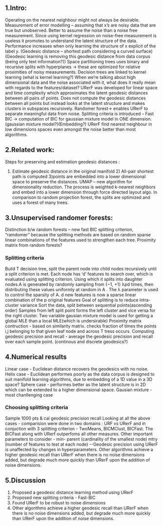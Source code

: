 ## 1.Intro:

Operating on the nearest neighbour might not always be desirable.
Measurement of error modelling – assuming that x’s are noisy data that are true but unobserved. Better to assume the noise than a noise free measurement. Since using kernel regression on noise-free measurement is useless it promotes to understand the latent structure of the data. Performance increases when only learning the structure of x explicit of the label y.
(Geodesic distance – shortest path considering a curved surface)
(Geodesic learning is removing this geodesic distance from data corpus (being only text information?))
Space partitioning trees uses binary and recursive splits with hyperplanes -> these are optimized for relative proximities of noisy measurements.
Decision trees are linked to kernel learning (what is kernel learning?)
When we’re talking about high dimensional data and the noise associated with it, what does it really mean with regards to the features/dataset?
URerF was developed for linear space and time complexity which approximates the latent geodesic distances between all pairs of points. 
Does not compute the geodesic distances between all points but instead looks at the latent structure and makes clusters in subspaces recursively.
Randomer forest-> enables URerF to separate meaningful data from noise.
Splitting criteria is introduced – Fast BIC -> computation of BIC for gaussian mixture model in ONE dimension.
(gaussian mixture model?)(Embedding?)
URerF find nearest neighbour in low dimensions spaces even amongst the noise better than most algorithms.

## 2.Related work:
Steps for preserving and estimation geodesic distances : 
1) Estimate geodesic distance in the original manifold 2)
All-pair shortest path is computed 
3)points are embedded into a lower dimensional space to preserve the distances.
UMAP – new algorithm for dimensionality reduction. The process is weighted k-nearest neighbors and embed into a lower dimension through force directed layout algo.
In comparison to random projection forest, the splits are optimized and uses a forest of many trees.

## 3.Unsupervised randomer forests:
Distinction b/w random forests – new fast BIC splitting criterion, “ramdomer” because the splitting methods are based on random sparse linear combinations of the features used to strengthen each tree.
Proximity matrix from random forests?

### Splitting criteria
Build T decision tree, split the parent node into child nodes recursively until a split criterion is met. Each node has ‘d’ features to search over, which is evaluated using splitting criterion. Using which it splits into daughter nodes.A is generated by randomly sampling from {−1, +1} λpd times, then distributing these values uniformly at random in A . The λ parameter is used to control the sparsity of A. d new features is now a sparse linear combination of the p original features 
Goal of splitting is to reduce intra-cluster variance
Sort the data, split between sequential points(ascending order)
Samples from left split point forms the left cluster and vice versa for the right cluster.
Two variable gausian mixture model is used for getting a global MLE than a local MLE(which is undersirable)
Proximity matrix contruction - based on similarity matrix. checks fraction of times the points i,j belonging to that given leaf node and across T tress occurs.
Computing geodesic precision and recall - average the geodesic precision and recall over each sample point.
(continous and discrete geodesics?)

## 4.Numerical results
Linear case - Euclidean distance recovers the geodesics with no noise.
Helix case - Euclidean performes poorly as the data corpus is designed to suit manifold learning algorithms, due to embedding of a 1D value in a 3D space?
Sphere case - performes better as the latent structure is in 2D which can be extended to a higher dimensional space.
Gausian mixture - most chanllenging case
### Choosing splitting criteria
Sample 1000 pts & cal geodesic precision recall
Looking at all the above cases - comparision were done in two domains : URF vs URerF and in conjuction with 3 splitting criterion - TwoMeans, BICMClust, BICFast.
The BICFast along with URerf outperfoms all other measures.
Other important parameters to consider - 
min- parent (cardinality of the smallest node)
mtry (number of features to test at each node)
--Geodesic precision using URerF is unaffected by changes in hyperparameters.
Other algorithms achieve a higher geodesic recall than URerF when there is no noise dimensions added, but degrade much more quickly than URerF upon the addition of noise dimensions.
## 5.Discussion
1) Proposed a geodesic distance learning method using URerF
2) Proposed new splitting criteria - Fast-BIC
3) Found URerF to be robust to noise dimensions
4) Other algorithms achieve a higher geodesic recall than URerF when there is no noise dimensions added, but degrade much more quickly than URerF upon the addition of noise dimensions.
